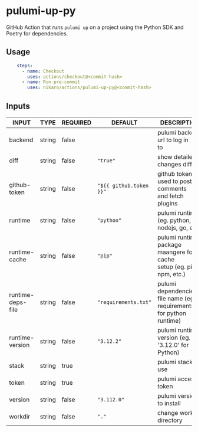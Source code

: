 # pulumi-up-py

GitHub Action that runs `pulumi up` on a project using the Python SDK and Poetry for dependencies.

## Usage

```yaml
    steps:
      - name: Checkout
        uses: actions/checkout@<commit-hash>
      - name: Run pre-commit
        uses: nikaro/actions/pulumi-up-py@<commit-hash>
```

## Inputs

<!-- AUTO-DOC-INPUT:START - Do not remove or modify this section -->

|       INPUT       |  TYPE  | REQUIRED |         DEFAULT         |                                DESCRIPTION                                |
|-------------------|--------|----------|-------------------------|---------------------------------------------------------------------------|
|      backend      | string |  false   |                         |                   pulumi backend url to log in <br>to                     |
|       diff        | string |  false   |        `"true"`         |                        show detailed changes diff                         |
|   github-token    | string |  false   | `"${{ github.token }}"` |         github token used to post comments <br>and fetch plugins          |
|      runtime      | string |  false   |       `"python"`        |              pulumi runtime (eg. python, nodejs, go, etc.)                |
|   runtime-cache   | string |  false   |         `"pip"`         | pulumi runtime package maangere for cache <br>setup (eg. pip, npm, etc.)  |
| runtime-deps-file | string |  false   |  `"requirements.txt"`   | pulumi dependencies file name (eg. requirements.txt for python runtime)   |
|  runtime-version  | string |  false   |       `"3.12.2"`        |             pulumi runtime version (eg. '3.12.0' for Python)              |
|       stack       | string |   true   |                         |                            pulumi stack to use                            |
|       token       | string |   true   |                         |                            pulumi access token                            |
|      version      | string |  false   |       `"3.112.0"`       |                         pulumi version to install                         |
|      workdir      | string |  false   |          `"."`          |                         change working directory                          |

<!-- AUTO-DOC-INPUT:END -->
